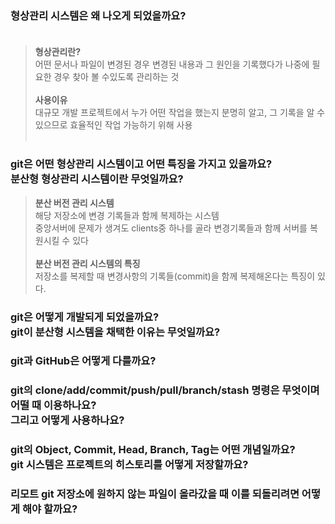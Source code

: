 ### 형상관리 시스템은 왜 나오게 되었을까요?<br/> <br/>
> **형상관리란?**<br/>  어떤 문서나 파일이 변경된 경우 변경된 내용과 그 원인을 기록했다가 나중에 필요한 경우 찾아 볼 수있도록 관리하는 것<br/><br/>
> **사용이유**<br/> 대규모 개발 프로젝트에서 누가 어떤 작업을 했는지 분명히 알고, 그 기록을 알 수 있으므로 효율적인 작업 가능하기 위해 사용<br/><br/>

### git은 어떤 형상관리 시스템이고 어떤 특징을 가지고 있을까요?<br/>  분산형 형상관리 시스템이란 무엇일까요?<br/> 
> **분산 버전 관리 시스템**<br/> 
> 해당 저장소에 변경 기록들과 함께 복제하는 시스템<br/> 중앙서버에 문제가 생겨도 clients중 하나를 골라 변경기록들과 함께 서버를 복원시킬 수 있다<br/><br/>
> **분산 버전 관리 시스템의 특징**<br/>
> 저장소를 복제할 때 변경사항의 기록들(commit)을 함께 복제해온다는 특징이 있다.
### git은 어떻게 개발되게 되었을까요?<br/> git이 분산형 시스템을 채택한 이유는 무엇일까요?<br/> 
### git과 GitHub은 어떻게 다를까요?<br/> 
### git의 clone/add/commit/push/pull/branch/stash 명령은 무엇이며 어떨 때 이용하나요?<br/> 그리고 어떻게 사용하나요?<br/> 
### git의 Object, Commit, Head, Branch, Tag는 어떤 개념일까요?<br/> git 시스템은 프로젝트의 히스토리를 어떻게 저장할까요?<br/> 
### 리모트 git 저장소에 원하지 않는 파일이 올라갔을 때 이를 되돌리려면 어떻게 해야 할까요?
